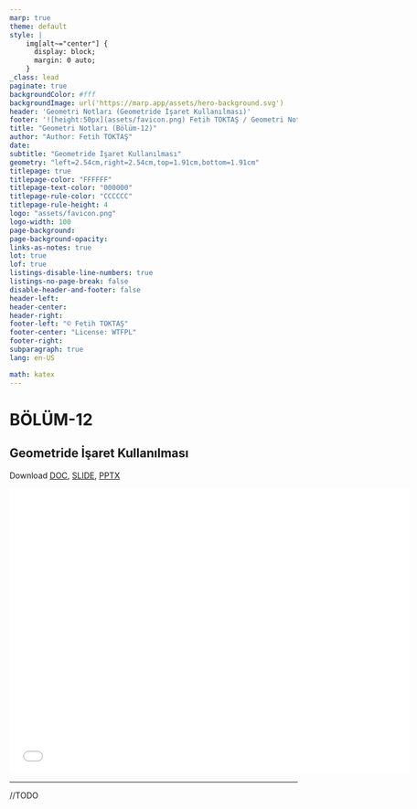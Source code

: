 ```yaml
---
marp: true
theme: default
style: |
    img[alt~="center"] {
      display: block;
      margin: 0 auto;
    }
_class: lead
paginate: true
backgroundColor: #fff
backgroundImage: url('https://marp.app/assets/hero-background.svg')
header: 'Geometri Notları (Geometride İşaret Kullanılması)'
footer: '![height:50px](assets/favicon.png) Fetih TOKTAŞ / Geometri Notları - Bölüm-12'
title: "Geometri Notları (Bölüm-12)"
author: "Author: Fetih TOKTAŞ"
date:
subtitle: "Geometride İşaret Kullanılması"
geometry: "left=2.54cm,right=2.54cm,top=1.91cm,bottom=1.91cm"
titlepage: true
titlepage-color: "FFFFFF"
titlepage-text-color: "000000"
titlepage-rule-color: "CCCCCC"
titlepage-rule-height: 4
logo: "assets/favicon.png"
logo-width: 100 
page-background:
page-background-opacity:
links-as-notes: true
lot: true
lof: true
listings-disable-line-numbers: true
listings-no-page-break: false
disable-header-and-footer: false
header-left:
header-center:
header-right:
footer-left: "© Fetih TOKTAŞ"
footer-center: "License: WTFPL"
footer-right:
subparagraph: true
lang: en-US 

math: katex
---
```


<!-- _backgroundColor: aquq -->

<!-- _color: orange -->

<!-- paginate: false -->

# BÖLÜM-12

## Geometride İşaret Kullanılması

Download [DOC](chapter-12.md_doc.pdf), [SLIDE](chapter-12.md_slide.pdf), [PPTX](chapter-12.md_slide.pptx)

<iframe width=700, height=500 frameBorder=0 src="../chapter-12.md_slide.html"></iframe>

---

<!-- paginate: true -->

//TODO




